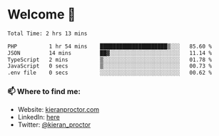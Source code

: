 # Welcome 🦘

<!--START_SECTION:waka-->

```txt
Total Time: 2 hrs 13 mins

PHP          1 hr 54 mins    █████████████████████▒░░░   85.60 %
JSON         14 mins         ██▓░░░░░░░░░░░░░░░░░░░░░░   11.14 %
TypeScript   2 mins          ▒░░░░░░░░░░░░░░░░░░░░░░░░   01.78 %
JavaScript   0 secs          ▒░░░░░░░░░░░░░░░░░░░░░░░░   00.73 %
.env file    0 secs          ░░░░░░░░░░░░░░░░░░░░░░░░░   00.62 %
```

<!--END_SECTION:waka-->

### 📫 Where to find me:

-   Website: [kieranproctor.com](https://kieranproctor.com/)
-   LinkedIn: [here](https://www.linkedin.com/in/kieran-proctor-086b5a159/)
-   Twitter: [@kieran_proctor](https://twitter.com/kieran_proctor)
